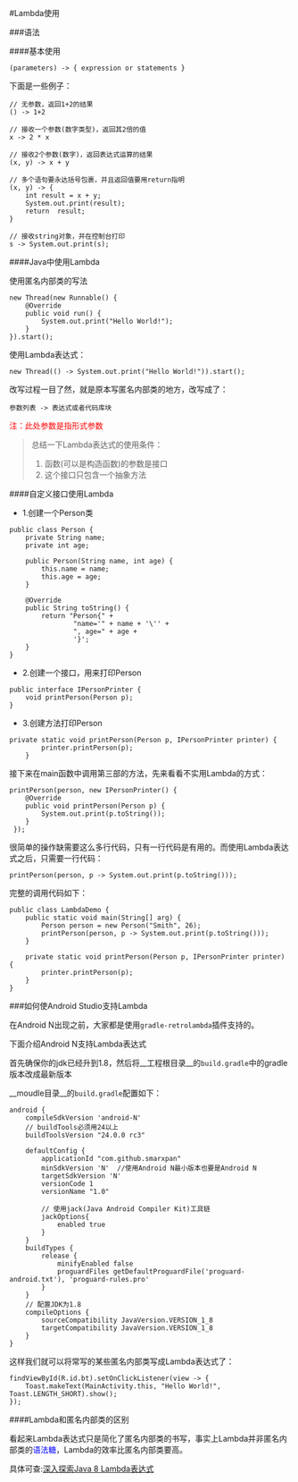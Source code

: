 #Lambda使用

###语法

####基本使用

```
(parameters) -> { expression or statements }
```

下面是一些例子：

```
// 无参数，返回1+2的结果
() -> 1+2

// 接收一个参数(数字类型)，返回其2倍的值
x -> 2 * x

// 接收2个参数(数字)，返回表达式运算的结果
(x, y) -> x + y

// 多个语句要永达括号包裹，并且返回值要用return指明
(x, y) -> {
	int result = x + y;
	System.out.print(result);
	return  result;
}

// 接收string对象，并在控制台打印
s -> System.out.print(s);
```

####Java中使用Lambda

使用匿名内部类的写法

```
new Thread(new Runnable() {
	@Override
	public void run() {
		System.out.print("Hello World!");
	}
}).start();
```

使用Lambda表达式：

```
new Thread(() -> System.out.print("Hello World!")).start();
```

改写过程一目了然，就是原本写匿名内部类的地方，改写成了：

```
参数列表 -> 表达式或者代码库块
```
<font color="#f00">注：此处参数是指形式参数</font>  

> 总结一下Lambda表达式的使用条件：
> 
> 1. 函数(可以是构造函数)的参数是接口
> 2. 这个接口只包含一个抽象方法

####自定义接口使用Lambda

 * 1.创建一个Person类

```
public class Person {
    private String name;
    private int age;

    public Person(String name, int age) {
        this.name = name;
        this.age = age;
    }

    @Override
    public String toString() {
        return "Person{" +
                "name='" + name + '\'' +
                ", age=" + age +
                '}';
    }
}
```

 * 2.创建一个接口，用来打印Person

```
public interface IPersonPrinter {
    void printPerson(Person p);
}
```

 * 3.创建方法打印Person

```
private static void printPerson(Person p, IPersonPrinter printer) {
        printer.printPerson(p);
    }
```

接下来在main函数中调用第三部的方法，先来看看不实用Lambda的方式：

```
printPerson(person, new IPersonPrinter() {
    @Override
    public void printPerson(Person p) {
        System.out.print(p.toString());
    }
 });
```

很简单的操作缺需要这么多行代码，只有一行代码是有用的。而使用Lambda表达式之后，只需要一行代码：

```
printPerson(person, p -> System.out.print(p.toString()));
```

完整的调用代码如下：

```
public class LambdaDemo {
    public static void main(String[] arg) {
        Person person = new Person("Smith", 26);
        printPerson(person, p -> System.out.print(p.toString()));
    }

    private static void printPerson(Person p, IPersonPrinter printer) {
        printer.printPerson(p);
    }
}
```

###如何使Android Studio支持Lambda

在Android N出现之前，大家都是使用`gradle-retrolambda`插件支持的。

下面介绍Android N支持Lambda表达式

首先确保你的jdk已经升到1.8，然后将__工程根目录__的`build.gradle`中的gradle版本改成最新版本

__moudle目录__的`build.gradle`配置如下：

```
android {
    compileSdkVersion 'android-N'
    // buildTools必须用24以上
    buildToolsVersion "24.0.0 rc3"

    defaultConfig {
        applicationId "com.github.smarxpan"
        minSdkVersion 'N'  //使用Android N最小版本也要是Android N
        targetSdkVersion 'N'
        versionCode 1
        versionName "1.0"
        
        // 使用jack(Java Android Compiler Kit)工具链
        jackOptions{
            enabled true
        }
    }
    buildTypes {
        release {
            minifyEnabled false
            proguardFiles getDefaultProguardFile('proguard-android.txt'), 'proguard-rules.pro'
        }
    }
    // 配置JDK为1.8
    compileOptions {
        sourceCompatibility JavaVersion.VERSION_1_8
        targetCompatibility JavaVersion.VERSION_1_8
    }
}
```

这样我们就可以将常写的某些匿名内部类写成Lambda表达式了：

```
findViewById(R.id.bt).setOnClickListener(view -> {
	Toast.makeText(MainActivity.this, "Hello World!", Toast.LENGTH_SHORT).show();
});
```

####Lambda和匿名内部类的区别

看起来Lambda表达式只是简化了匿名内部类的书写，事实上Lambda并非匿名内部类的<font color="#0000ff">语法糖</font>，Lambda的效率比匿名内部类要高。

具体可查:[深入探索Java 8 Lambda表达式](http://www.infoq.com/cn/articles/Java-8-Lambdas-A-Peek-Under-the-Hood)